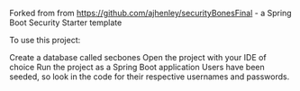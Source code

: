 Forked from from https://github.com/ajhenley/securityBonesFinal - a Spring Boot Security Starter template

To use this project:

Create a database called secbones
Open the project with your IDE of choice
Run the project as a Spring Boot application
Users have been seeded, so look in the code for their respective usernames and passwords.
